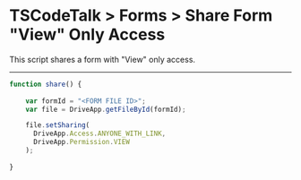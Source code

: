 # TSCodeTalk > Forms > Share Form "View" Only Access


This script shares a form with "View" only access.

---

```javascript
function share() {
 
    var formId = "<FORM FILE ID>";
    var file = DriveApp.getFileById(formId);

    file.setSharing(
      DriveApp.Access.ANYONE_WITH_LINK, 
      DriveApp.Permission.VIEW
    );
  
}
```
